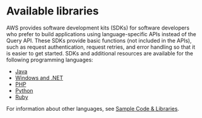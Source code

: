 # Available libraries<a name="using-libraries"></a>

AWS provides software development kits \(SDKs\) for software developers who prefer to build applications using language\-specific APIs instead of the Query API\. These SDKs provide basic functions \(not included in the APIs\), such as request authentication, request retries, and error handling so that it is easier to get started\. SDKs and additional resources are available for the following programming languages:
+  [Java](http://aws.amazon.com/java) 
+  [Windows and \.NET](http://aws.amazon.com/net) 
+  [PHP](http://aws.amazon.com/php) 
+  [Python](http://aws.amazon.com/python) 
+  [Ruby](http://aws.amazon.com/ruby) 

For information about other languages, see [Sample Code & Libraries](http://aws.amazon.com/code)\.